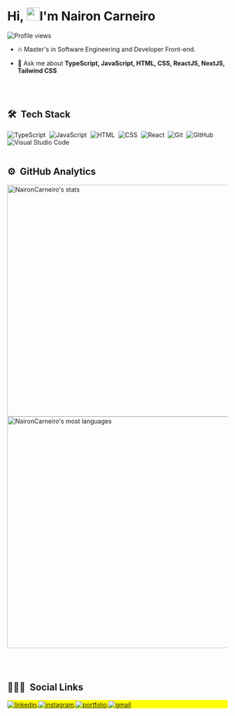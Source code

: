 
<h1 align="left">Hi, <img src="https://raw.githubusercontent.com/kaueMarques/kaueMarques/master/hi.gif" width="30px">I'm Nairon Carneiro</h1>
<p align="left"> <img src="https://komarev.com/ghpvc/?username=naironcarneiro&color=blue" alt="Profile views" /> </p>

- 🔥 Master's in Software Engineering and Developer Front-end.

- 💬 Ask me about **TypeScript, JavaScript, HTML, CSS, ReactJS, NextJS, Tailwind CSS**


<br><br>

## 🛠 &nbsp;Tech Stack

![TypeScript](https://img.shields.io/badge/-TypeScript-05122A?style=flat&logo=typescript)&nbsp;
![JavaScript](https://img.shields.io/badge/-JavaScript-05122A?style=flat&logo=javascript)&nbsp;
![HTML](https://img.shields.io/badge/-HTML-05122A?style=flat&logo=HTML5)&nbsp;
![CSS](https://img.shields.io/badge/-CSS-05122A?style=flat&logo=CSS3&logoColor=1572B6)&nbsp;
![React](https://img.shields.io/badge/-React.js-05122A?style=flat&logo=react.js)&nbsp;
![Git](https://img.shields.io/badge/-Git-05122A?style=flat&logo=git)&nbsp;
![GitHub](https://img.shields.io/badge/-GitHub-05122A?style=flat&logo=github)&nbsp;
![Visual Studio Code](https://img.shields.io/badge/-Visual%20Studio%20Code-05122A?style=flat&logo=visual-studio-code&logoColor=007ACC)&nbsp;
<br><br>

## ⚙️ &nbsp;GitHub Analytics

<p align="left">
<img width="530em" src="https://github-readme-stats.vercel.app/api?username=NaironCarneiro&show_icons=true&theme=tokyonight" alt="NaironCarneiro's stats"/>
<img width="530em" src="https://github-readme-stats.vercel.app/api/top-langs/?username=NaironCarneiro&layout=compact&theme=tokyonight" alt="NaironCarneiro's most languages"/>
</p>

<br><br>

## 👨🏾‍💻 &nbsp;Social Links

<p align="left" style="background:yellow">
<a href="https://br.linkedin.com/in/nairon-santos-carneiro-7103a9157" target="_blank">
  <img align="center" src="https://img.shields.io/badge/-naironcarneiro-05122A?style=flat&logo=linkedin" alt="linkedin"/>
</a>
<a href="https://instagram.com/naironsant0s" target="_blank">
 <img align="center" src="https://img.shields.io/badge/-naironsantos-05122A?style=flat&logo=instagram" alt="instagram"/>
</a>
<a href="https://ncarneiro.vercel.app" target="_blank">
 <img align="center" src="https://img.shields.io/badge/-naironcarneiro-05122A?logo=portfolio" alt="portfolio"/>
</a>
<a href="mailto:nsantoscarneiro@gmail.com" target="_blank">
 <img align="center" src="https://img.shields.io/badge/-naironcarneiro-05122A?logo=gmail" alt="gmail"/>
</a>

</p>
